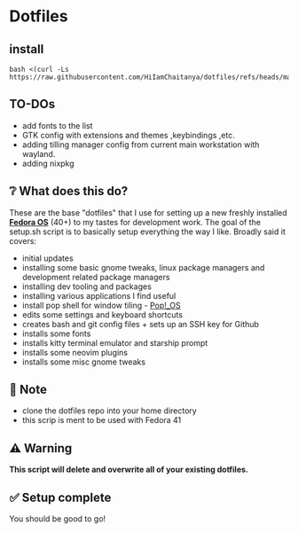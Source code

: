 # Dotfiles

## install

```
bash <(curl -Ls https://raw.githubusercontent.com/HiIamChaitanya/dotfiles/refs/heads/main/setup.sh) 
```

## TO-DOs

- add fonts to the list
- GTK config with extensions and themes ,keybindings ,etc.
- adding tilling manager config from current main workstation with wayland.
- adding nixpkg

## ❔ What does this do?

These are the base "dotfiles" that I use for setting up a new freshly installed [**Fedora OS**](https://getfedora.org/) (40+) to my tastes for development work. The goal of the setup.sh script is to basically setup everything the way I like. Broadly said it covers:

- initial updates
- installing some basic gnome tweaks, linux package managers and development related package managers
- installing dev tooling and packages
- installing various applications I find useful
- install pop shell for window tiling - [Pop!\_OS](https://pop.system76.com/)
- edits some settings and keyboard shortcuts
- creates bash and git config files + sets up an SSH key for Github
- installs some fonts
- installs kitty terminal emulator and starship prompt
- installs some neovim plugins
- installs some misc gnome tweaks

## 📝 Note

- clone the dotfiles repo into your home directory
- this scrip is ment to be used with Fedora 41

## ⚠️ Warning

**This script will delete and overwrite all of your existing dotfiles.**

## ✅ Setup complete

You should be good to go!
